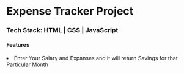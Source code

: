 <!-- started working on expense tracker project -->
# Expense Tracker Project
<h3>Tech Stack: HTML | CSS | JavaScript</h3>
<h4>Features</h4>
<li>Enter Your Salary and Expanses and it will return Savings for that Particular Month</li>
